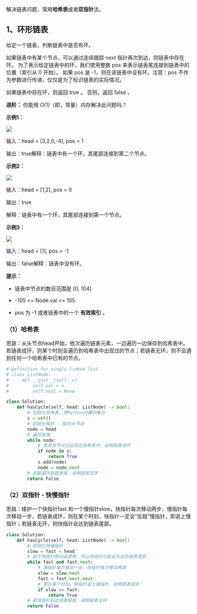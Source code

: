 解决链表问题，常用**哈希表**或者**双指针**法。
## 1、环形链表


给定一个链表，判断链表中是否有环。

如果链表中有某个节点，可以通过连续跟踪 next 指针再次到达，则链表中存在环。 为了表示给定链表中的环，我们使用整数 pos 来表示链表尾连接到链表中的位置（索引从 0 开始）。 如果 pos 是 -1，则在该链表中没有环。注意：pos 不作为参数进行传递，仅仅是为了标识链表的实际情况。

如果链表中存在环，则返回 true 。 否则，返回 false 。

**进阶：**
你能用 _O(1)_（即，常量）内存解决此问题吗？

**示例1：**


![](https://cdn.nlark.com/yuque/0/2021/png/21587164/1620659621058-3ddfbd69-7de6-4ce1-bc99-dd5252d9be50.png#align=left&display=inline&height=171&margin=%5Bobject%20Object%5D&originHeight=171&originWidth=531&size=0&status=done&style=none&width=531)

输入：head = [3,2,0,-4], pos = 1

输出：true解释：链表中有一个环，其尾部连接到第二个节点。

**示例2：**


![](https://cdn.nlark.com/yuque/0/2021/png/21587164/1620659642992-7e213e4f-15c9-4b15-895b-bc356dc7e205.png#align=left&display=inline&height=105&margin=%5Bobject%20Object%5D&originHeight=105&originWidth=201&size=0&status=done&style=none&width=201)

输入：head = [1,2], pos = 0

输出：true

解释：链表中有一个环，其尾部连接到第一个节点。

**示例3：**


![](https://cdn.nlark.com/yuque/0/2021/png/21587164/1620659652763-2de922ef-c6d2-4018-8d98-5fde4d03bf68.png#align=left&display=inline&height=65&margin=%5Bobject%20Object%5D&originHeight=65&originWidth=65&size=0&status=done&style=none&width=65)

输入：head = [1], pos = -1

输出：false解释：链表中没有环。

**提示：**

- 链表中节点的数目范围是 [0, 104]

- -105 <= Node.val <= 105

- pos 为 -1 或者链表中的一个 **有效索引** 。

  

### （1）哈希表


思路：从头节点head开始，依次遍历链表元素，一边遍历一边保存到哈希表中。若链表成环，则某个时刻会遍历到哈希表中出现过的节点；若链表无环，则不会遇到任何一个哈希表中已有的节点。

```python
# Definition for singly-linked list.
# class ListNode:
#     def __init__(self, x):
#         self.val = x
#         self.next = None

class Solution:
    def hasCycle(self, head: ListNode) -> bool:
        # 初始化哈希表，用Python内置的集合
        s = set()
        # 初始化指针 - 指向头节点
        node = head
        # 遍历链表
        while node:
            # 若发现节点已出现在哈希表中，说明链表成环
            if node in s:
                return True
            s.add(node)
            node = node.next
        # 若能遍历到链表尾，说明链表无环
        return False
```


### （2）双指针 - 快慢指针


思路：维护一个快指针fast 和一个慢指针slow，快指针每次移动两步，慢指针每次移动一步，若链表成环，则在某个时刻，快指针一定会“反超”慢指针，即追上慢指针；若链表无环，则快指针会达到链表尾部。
```python
class Solution:
    def hasCycle(self, head: ListNode) -> bool:
        # 初始化快慢指针
        slow = fast = head
        # 由于快指针移动速度快，所以快指针可能会先达到链表尾部
        while fast and fast.next:
            # 慢指针每次移动一步，快指针每次移动两部
            slow = slow.next
            fast = fast.next.next
            # 若在某个时刻，快指针追上慢指针，说明链表成环
            if slow == fast:
                return True
        # 若快指针到达链表尾部，说明链表无环
        return False
```

